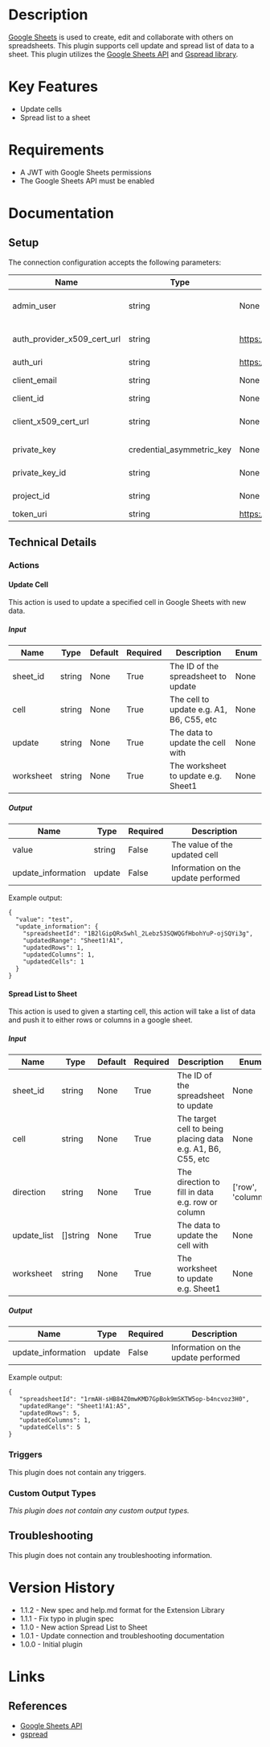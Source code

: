 # Description

[Google Sheets](https://www.google.com/sheets/about/) is used to create, edit and collaborate with others on spreadsheets. This plugin supports cell update and spread list of data to a sheet.
This plugin utilizes the [Google Sheets API](https://developers.google.com/sheets/api/) and [Gspread library](https://github.com/burnash/gspread/).

# Key Features

* Update cells
* Spread list to a sheet

# Requirements

* A JWT with Google Sheets permissions
* The Google Sheets API must be enabled

# Documentation

## Setup

The connection configuration accepts the following parameters:

|Name|Type|Default|Required|Description|Enum|
|----|----|-------|--------|-----------|----|
|admin_user|string|None|False|Admin user to impersonate, e.g. user@example.com|None|
|auth_provider_x509_cert_url|string|https://www.googleapis.com/oauth2/v1/certs|True|OAuth2 auth provider X.509 certificate URL|None|
|auth_uri|string|https://accounts.google.com/o/oauth2/auth|True|OAuth2 auth URI|None|
|client_email|string|None|True|Client email from service credentials|None|
|client_id|string|None|True|Client ID|None|
|client_x509_cert_url|string|None|True|X.509 certificate URL from service credentials|None|
|private_key|credential_asymmetric_key|None|True|Private Key from service credentials|None|
|private_key_id|string|None|True|Private Key ID from service credentials|None|
|project_id|string|None|True|Project ID from service credentials|None|
|token_uri|string|https://accounts.google.com/o/oauth2/token|True|OAuth2 token URI|None|

## Technical Details

### Actions

#### Update Cell

This action is used to update a specified cell in Google Sheets with new data.

##### Input

|Name|Type|Default|Required|Description|Enum|
|----|----|-------|--------|-----------|----|
|sheet_id|string|None|True|The ID of the spreadsheet to update|None|
|cell|string|None|True|The cell to update e.g. A1, B6, C55, etc|None|
|update|string|None|True|The data to update the cell with|None|
|worksheet|string|None|True|The worksheet to update e.g. Sheet1|None|

##### Output

|Name|Type|Required|Description|
|----|----|--------|-----------|
|value|string|False|The value of the updated cell|
|update_information|update|False|Information on the update performed|

Example output:

```
{
  "value": "test",
  "update_information": {
    "spreadsheetId": "1B2lGipQRx5whl_2Lebz53SQWQGfHbohYuP-ojSQYi3g",
    "updatedRange": "Sheet1!A1",
    "updatedRows": 1,
    "updatedColumns": 1,
    "updatedCells": 1
  }
}
```

#### Spread List to Sheet

This action is used to given a starting cell, this action will take a list of data and push it to either rows or columns in a google sheet.

##### Input

|Name|Type|Default|Required|Description|Enum|
|----|----|-------|--------|-----------|----|
|sheet_id|string|None|True|The ID of the spreadsheet to update|None|
|cell|string|None|True|The target cell to being placing data e.g. A1, B6, C55, etc|None|
|direction|string|None|True|The direction to fill in data e.g. row or column|['row', 'column']|
|update_list|[]string|None|True|The data to update the cell with|None|
|worksheet|string|None|True|The worksheet to update e.g. Sheet1|None|

##### Output

|Name|Type|Required|Description|
|----|----|--------|-----------|
|update_information|update|False|Information on the update performed|

Example output:

```
{
   "spreadsheetId": "1rmAH-sHB84Z0mwKMD7GpBok9mSKTW5op-b4ncvoz3H0",
   "updatedRange": "Sheet1!A1:A5",
   "updatedRows": 5,
   "updatedColumns": 1,
   "updatedCells": 5
}
```

### Triggers

This plugin does not contain any triggers.

### Custom Output Types

_This plugin does not contain any custom output types._

## Troubleshooting

This plugin does not contain any troubleshooting information.

# Version History

* 1.1.2 - New spec and help.md format for the Extension Library
* 1.1.1 - Fix typo in plugin spec
* 1.1.0 - New action Spread List to Sheet
* 1.0.1 - Update connection and troubleshooting documentation
* 1.0.0 - Initial plugin

# Links

## References

* [Google Sheets API](https://developers.google.com/sheets/api/)
* [gspread](https://github.com/burnash/gspread)


